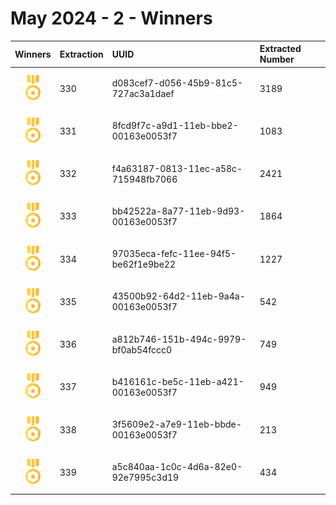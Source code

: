 # May 2024 - 2 - Winners

|                                       Winners                                        | Extraction | UUID                                 | Extracted Number |
| :----------------------------------------------------------------------------------: | :--------- | :----------------------------------- | :--------------- |
| <img src="../prize.svg" style="height: 40px; margin-top: 10px; margin-bottom: 10px"> | 330        | d083cef7-d056-45b9-81c5-727ac3a1daef | 3189             |
| <img src="../prize.svg" style="height: 40px; margin-top: 10px; margin-bottom: 10px"> | 331        | 8fcd9f7c-a9d1-11eb-bbe2-00163e0053f7 | 1083             |
| <img src="../prize.svg" style="height: 40px; margin-top: 10px; margin-bottom: 10px"> | 332        | f4a63187-0813-11ec-a58c-715948fb7066 | 2421             |
| <img src="../prize.svg" style="height: 40px; margin-top: 10px; margin-bottom: 10px"> | 333        | bb42522a-8a77-11eb-9d93-00163e0053f7 | 1864             |
| <img src="../prize.svg" style="height: 40px; margin-top: 10px; margin-bottom: 10px"> | 334        | 97035eca-fefc-11ee-94f5-be62f1e9be22 | 1227             |
| <img src="../prize.svg" style="height: 40px; margin-top: 10px; margin-bottom: 10px"> | 335        | 43500b92-64d2-11eb-9a4a-00163e0053f7 | 542              |
| <img src="../prize.svg" style="height: 40px; margin-top: 10px; margin-bottom: 10px"> | 336        | a812b746-151b-494c-9979-bf0ab54fccc0 | 749              |
| <img src="../prize.svg" style="height: 40px; margin-top: 10px; margin-bottom: 10px"> | 337        | b416161c-be5c-11eb-a421-00163e0053f7 | 949              |
| <img src="../prize.svg" style="height: 40px; margin-top: 10px; margin-bottom: 10px"> | 338        | 3f5609e2-a7e9-11eb-bbde-00163e0053f7 | 213              |
| <img src="../prize.svg" style="height: 40px; margin-top: 10px; margin-bottom: 10px"> | 339        | a5c840aa-1c0c-4d6a-82e0-92e7995c3d19 | 434              |
